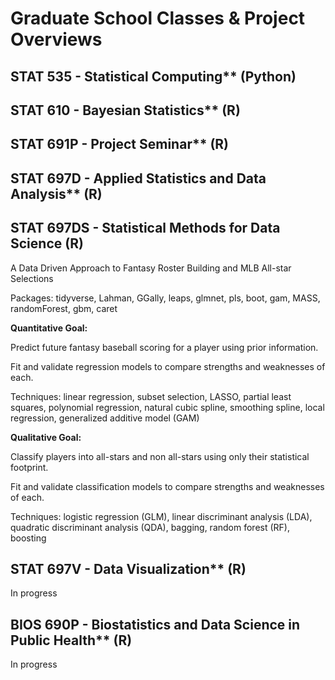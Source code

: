 # Graduate School Classes & Project Overviews

## STAT 535 - Statistical Computing** (Python)

## STAT 610 - Bayesian Statistics** (R)

## STAT 691P - Project Seminar** (R)

## STAT 697D - Applied Statistics and Data Analysis** (R)

## STAT 697DS - Statistical Methods for Data Science (R)

A Data Driven Approach to Fantasy Roster Building and MLB All-star Selections

Packages: tidyverse, Lahman, GGally, leaps, glmnet, pls, boot, gam, MASS, randomForest, gbm, caret 

**Quantitative Goal:**

Predict future fantasy baseball scoring for a player using prior information.

Fit and validate regression models to compare strengths and weaknesses of each.

Techniques: linear regression, subset selection, LASSO, partial least squares, polynomial regression, natural cubic spline, smoothing spline, local regression, generalized additive model (GAM)

**Qualitative Goal:**

Classify players into all-stars and non all-stars using only their statistical footprint.

Fit and validate classification models to compare strengths and weaknesses of each.

Techniques: logistic regression (GLM), linear discriminant analysis (LDA), quadratic discriminant analysis (QDA), bagging, random forest (RF), boosting

## STAT 697V - Data Visualization** (R)

In progress

## BIOS 690P - Biostatistics and Data Science in Public Health** (R)

In progress
